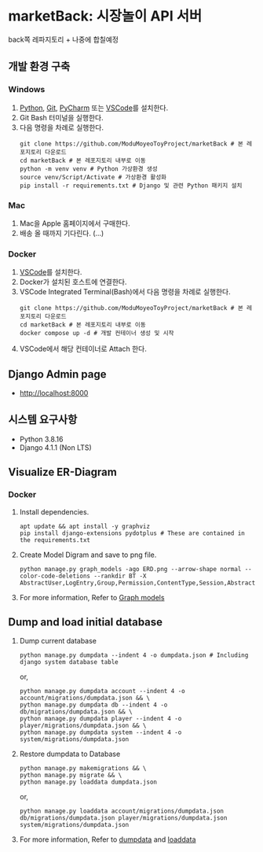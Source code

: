 # marketBack: 시장놀이 API 서버

back쪽 레파지토리 + 나중에 합칠예정


## 개발 환경 구축


### Windows

1. [Python](https://www.python.org/), [Git](https://git-scm.com/), [PyCharm](https://www.jetbrains.com/ko-kr/pycharm/) 또는 [VSCode](https://code.visualstudio.com/)를 설치한다.
1. Git Bash 터미널을 실행한다.
1. 다음 명령을 차례로 실행한다.
    ```
    git clone https://github.com/ModuMoyeoToyProject/marketBack # 본 레포지토리 다운로드
    cd marketBack # 본 레포지토리 내부로 이동
    python -m venv venv # Python 가상환경 생성
    source venv/Script/Activate # 가상환경 활성화
    pip install -r requirements.txt # Django 및 관련 Python 패키지 설치
    ```


### Mac

1. Mac을 Apple 홈페이지에서 구매한다.
1. 배송 올 때까지 기다린다. (...)


### Docker

1. [VSCode](https://code.visualstudio.com/)를 설치한다.
1. Docker가 설치된 호스트에 연결한다.
1. VSCode Integrated Terminal(Bash)에서 다음 명령을 차례로 실행한다.
    ```
    git clone https://github.com/ModuMoyeoToyProject/marketBack # 본 레포지토리 다운로드
    cd marketBack # 본 레포지토리 내부로 이동
    docker compose up -d # 개발 컨테이너 생성 및 시작
    ```
1. VSCode에서 해당 컨테이너로 Attach 한다.


## Django Admin page

* [http://localhost:8000](http://localhost:8000)

## 시스템 요구사항

* Python 3.8.16
* Django 4.1.1 (Non LTS)


## Visualize ER-Diagram

### Docker

1. Install dependencies.
    ```
    apt update && apt install -y graphviz
    pip install django-extensions pydotplus # These are contained in the requirements.txt
    ```
1. Create Model Digram and save to png file.
    ```
    python manage.py graph_models -ago ERD.png --arrow-shape normal --color-code-deletions --rankdir BT -X AbstractUser,LogEntry,Group,Permission,ContentType,Session,AbstractBaseUser,PermissionsMixin,AbstractBaseSession
    ```
1. For more information, Refer to [Graph models](https://django-extensions.readthedocs.io/en/latest/graph_models.html#example-usage)


## Dump and load initial database

1. Dump current database
    ```
    python manage.py dumpdata --indent 4 -o dumpdata.json # Including django system database table
    ```
    or,
    ```
    python manage.py dumpdata account --indent 4 -o account/migrations/dumpdata.json && \
    python manage.py dumpdata db --indent 4 -o db/migrations/dumpdata.json && \
    python manage.py dumpdata player --indent 4 -o player/migrations/dumpdata.json && \
    python manage.py dumpdata system --indent 4 -o system/migrations/dumpdata.json
    ```
1. Restore dumpdata to Database
    ```
    python manage.py makemigrations && \
    python manage.py migrate && \
    python manage.py loaddata dumpdata.json
    ```
    or,
    ```
    python manage.py loaddata account/migrations/dumpdata.json db/migrations/dumpdata.json player/migrations/dumpdata.json system/migrations/dumpdata.json
    ```
1. For more information, Refer to [dumpdata](https://docs.djangoproject.com/en/4.1/ref/django-admin/#dumpdata) and [loaddata](https://docs.djangoproject.com/en/4.1/ref/django-admin/#loaddata)